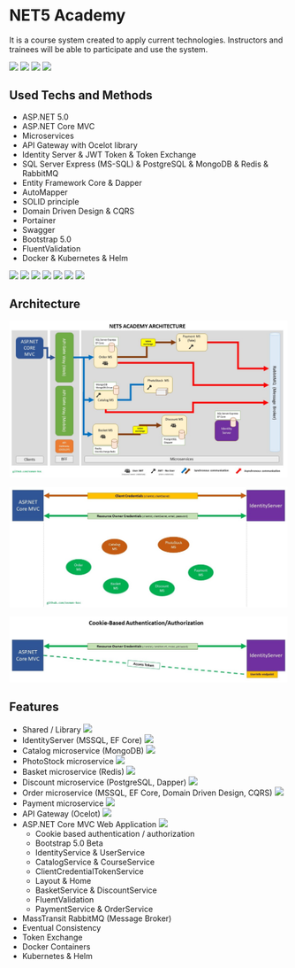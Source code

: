 # NET5 Academy
It is a course system created to apply current technologies. Instructors and trainees will be able to participate and use the system.

<a href="https://github.com/osman-koc/net5-academy/network/members" target="_blank"><img src="https://img.shields.io/github/forks/osman-koc/net5-academy" /></a> <a href="https://github.com/osman-koc/net5-academy/stargazers" target="_blank"><img src="https://img.shields.io/github/stars/osman-koc/net5-academy" /></a> <a href="https://github.com/osman-koc/net5-academy/issues" target="_blank"><img src="https://img.shields.io/github/issues/osman-koc/net5-academy" /></a> <a href="https://github.com/osman-koc/net5-academy/releases" target="_black"><img src="https://img.shields.io/github/downloads/osman-koc/net5-academy/total" /></a>

## Used Techs and Methods
- ASP.NET 5.0
- ASP.NET Core MVC
- Microservices
- API Gateway with Ocelot library
- Identity Server & JWT Token & Token Exchange
- SQL Server Express (MS-SQL) & PostgreSQL & MongoDB & Redis & RabbitMQ
- Entity Framework Core & Dapper
- AutoMapper
- SOLID principle
- Domain Driven Design & CQRS
- Portainer
- Swagger
- Bootstrap 5.0
- FluentValidation
- Docker & Kubernetes & Helm

<img src="https://img.shields.io/badge/ASP.NET%20Core-5.0-blueviolet" /> <img src="https://img.shields.io/badge/ASP.NET%20MVC%20Core-5.2-blueviolet" /> <img src="https://img.shields.io/badge/IdentityServer4%20-4.1.1-orange" /> <img src="https://img.shields.io/badge/MSSQL%20Server%20(linux)-2017-blue" /> <img src="https://img.shields.io/badge/MongoDB-latest-green" /> <img src="https://img.shields.io/badge/Redis-latest-green" /> <img src="https://img.shields.io/badge/Bootstrap-5.0-blueviolet" />

## Architecture
![GeneralDiagram](img/diagram_general.jpg)

![IdentityDiagram](img/diagram_identity.jpg)

![Cookie-based Authentication](img/cookie_based_authentication.jpg)

## Features
- Shared / Library <img src="https://findicons.com/files/icons/1671/simplicio/128/notification_done.png" width="20" />
- IdentityServer (MSSQL, EF Core) <img src="https://findicons.com/files/icons/1671/simplicio/128/notification_done.png" width="20" />
- Catalog microservice (MongoDB) <img src="https://findicons.com/files/icons/1671/simplicio/128/notification_done.png" width="20" />
- PhotoStock microservice <img src="https://findicons.com/files/icons/1671/simplicio/128/notification_done.png" width="20" />
- Basket microservice (Redis)  <img src="https://findicons.com/files/icons/1671/simplicio/128/notification_done.png" width="20" />
- Discount microservice (PostgreSQL, Dapper) <img src="https://findicons.com/files/icons/1671/simplicio/128/notification_done.png" width="20" />
- Order microservice (MSSQL, EF Core, Domain Driven Design, CQRS) <img src="https://findicons.com/files/icons/1671/simplicio/128/notification_done.png" width="20" />
- Payment microservice <img src="https://findicons.com/files/icons/1671/simplicio/128/notification_done.png" width="20" />
- API Gateway (Ocelot) <img src="https://findicons.com/files/icons/1671/simplicio/128/notification_done.png" width="20" />
- ASP.NET Core MVC Web Application <img src="https://image.flaticon.com/icons/png/128/1716/1716746.png" width="20" />
  - Cookie based authentication / authorization
  - Bootstrap 5.0 Beta
  - IdentityService & UserService
  - CatalogService & CourseService
  - ClientCredentialTokenService
  - Layout & Home
  - BasketService & DiscountService
  - FluentValidation
  - PaymentService & OrderService
- MassTransit RabbitMQ (Message Broker)
- Eventual Consistency
- Token Exchange
- Docker Containers
- Kubernetes & Helm
